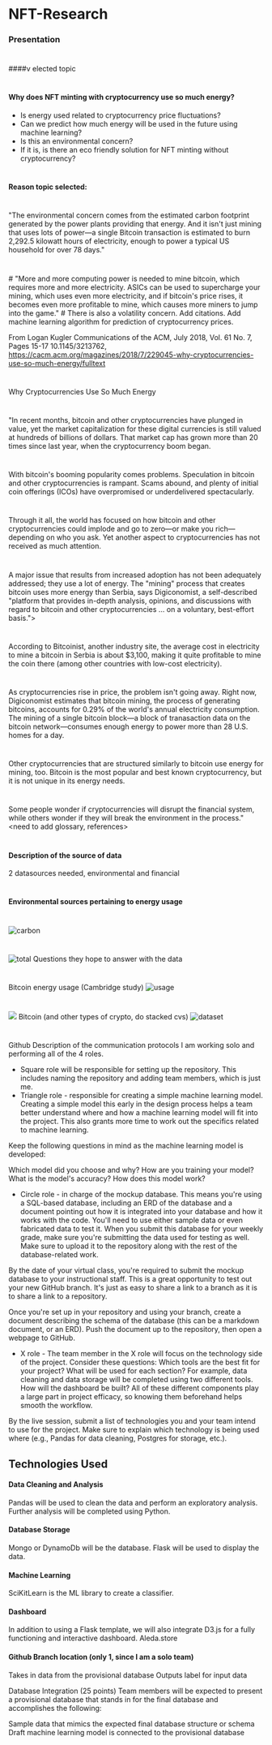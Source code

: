# NFT-Research
### Presentation
#
####v elected topic
#
#### Why does NFT minting with cryptocurrency use so much energy?
* Is energy used related to cryptocurrency price fluctuations?
* Can we predict how much energy will be used in the  future using machine learning?
* Is this an environmental concern?
* If it is, is there an eco friendly solution for NFT minting without cryptocurrency?
#
#### Reason topic selected:
#
"The environmental concern comes from the estimated carbon footprint generated by the power plants providing that energy. And it isn't just mining that uses lots of power—a single Bitcoin transaction is estimated to burn 2,292.5 kilowatt hours of electricity, enough to power a typical US household for over 78 days."
#
<need to add citations>
#
"More and more computing power is needed to mine bitcoin, which requires more and more electricity. ASICs can be used to supercharge your mining, which uses even more electricity, and if bitcoin's price rises, it becomes even more profitable to mine, which causes more miners to jump into the game."
#
There is also a volatility concern.  Add citations.  Add machine learning  algorithm for prediction of cryptocurrency prices.

From  Logan Kugler
Communications of the ACM, July 2018, Vol. 61 No. 7, Pages 15-17
10.1145/3213762, https://cacm.acm.org/magazines/2018/7/229045-why-cryptocurrencies-use-so-much-energy/fulltext
#
Why Cryptocurrencies Use So Much Energy
#
"In recent months, bitcoin and other cryptocurrencies have plunged in value, yet the market capitalization for these digital currencies is still valued at hundreds of billions of dollars. That market cap has grown more than 20 times since last year, when the cryptocurrency boom began.
#
With bitcoin's booming popularity comes problems. Speculation in bitcoin and other cryptocurrencies is rampant. Scams abound, and plenty of initial coin offerings (ICOs) have overpromised or underdelivered spectacularly.
#
Through it all, the world has focused on how bitcoin and other cryptocurrencies could implode and go to zero—or make you rich—depending on who you ask. Yet another aspect to cryptocurrencies has not received as much attention.
#
A major issue that results from increased adoption has not been adequately addressed; they use a lot of energy. The "mining" process that creates bitcoin uses more energy than Serbia, says Digiconomist, a self-described "platform that provides in-depth analysis, opinions, and discussions with regard to bitcoin and other cryptocurrencies ... on a voluntary, best-effort basis.">
#
According to Bitcoinist, another industry site, the average cost in electricity to mine a bitcoin in Serbia is about $3,100, making it quite profitable to mine the coin there (among other countries with low-cost electricity).
#
As cryptocurrencies rise in price, the problem isn't going away. Right now, Digiconomist estimates that bitcoin mining, the process of generating bitcoins, accounts for 0.29% of the world's annual electricity consumption. The mining of a single bitcoin block—a block of tranasaction data on the bitcoin network—consumes enough energy to power more than 28 U.S. homes for a day.
#
Other cryptocurrencies that are structured similarly to bitcoin use energy for mining, too. Bitcoin is the most popular and best known cryptocurrency, but it is not unique in its energy needs.
#
Some people wonder if cryptocurrencies will disrupt the financial system, while others wonder if they will break the environment in the process."  
<need to add glossary, references>
#
#### Description of the source of data
2 datasources needed, environmental and  financial
#
#### Environmental sources pertaining to energy usage
#
![carbon](https://github.com/kylemcdonald/ethereum-emissions)
#
![total](https://www.eia.gov/totalenergy/data/monthly/)
Questions they hope to answer with the data
#
Bitcoin energy usage (Cambridge study)
![usage](https://ccaf.io/cbeci/mining_map)
#
![](https://digiconomist.net/bitcoin-energy-consumption)
Bitcoin (and other types of crypto, do stacked cvs)
![dataset](https://www.kaggle.com/datasets/sudalairajkumar/cryptocurrencypricehistory?resource=download&select=coin_Litecoin.csv)
#
Github
Description of the communication protocols
I am working solo and performing all of the 4 roles.

* Square role will be responsible for setting up the repository. This includes naming the repository and adding team members, which is just me.
* Triangle role - responsible for creating a simple machine learning model. Creating a simple model this early in the design process helps a team better understand where and how a machine learning model will fit into the project. This also grants more time to work out the specifics related to machine learning.

Keep the following questions in mind as the machine learning model is developed:

Which model did you choose and why?
How are you training your model?
What is the model's accuracy?
How does this model work?

* Circle role - in charge of the mockup database. This means you're using a SQL-based database, including an ERD of the database and a document pointing out how it is integrated into your database and how it works with the code. You'll need to use either sample data or even fabricated data to test it. When you submit this database for your weekly grade, make sure you're submitting the data used for testing as well. Make sure to upload it to the repository along with the rest of the database-related work.

By the date of your virtual class, you're required to submit the mockup database to your instructional staff. This is a great opportunity to test out your new GitHub branch. It's just as easy to share a link to a branch as it is to share a link to a repository.

Once you're set up in your repository and using your branch, create a document describing the schema of the database (this can be a markdown document, or an ERD). Push the document up to the repository, then open a webpage to GitHub.
* X role - The team member in the X role will focus on the technology side of the project. Consider these questions: Which tools are the best fit for your project? What will be used for each section? For example, data cleaning and data storage will be completed using two different tools. How will the dashboard be built? All of these different components play a large part in project efficacy, so knowing them beforehand helps smooth the workflow.

By the live session, submit a list of technologies you and your team intend to use for the project. Make sure to explain which technology is being used where (e.g., Pandas for data cleaning, Postgres for storage, etc.).
## Technologies Used
#### Data Cleaning and Analysis
Pandas will be used to clean the data and perform an exploratory analysis. Further analysis will be completed using Python.

#### Database Storage
Mongo or DynamoDb will be the database.
Flask will be used to display the data.

#### Machine Learning
SciKitLearn is the ML library to create a classifier. 

#### Dashboard
In addition to using a Flask template, we will also integrate D3.js for a fully functioning and interactive dashboard. Aleda.store

#### Github Branch location (only 1, since I am a solo team)



Takes in data from the provisional database
Outputs label for input data

Database Integration (25 points)
Team members will be expected to present a provisional database that stands in for the final database and accomplishes the following:

Sample data that mimics the expected final database structure or schema
Draft machine learning model is connected to the provisional database